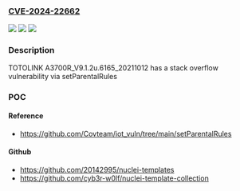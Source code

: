 ### [CVE-2024-22662](https://cve.mitre.org/cgi-bin/cvename.cgi?name=CVE-2024-22662)
![](https://img.shields.io/static/v1?label=Product&message=n%2Fa&color=blue)
![](https://img.shields.io/static/v1?label=Version&message=n%2Fa&color=blue)
![](https://img.shields.io/static/v1?label=Vulnerability&message=n%2Fa&color=brighgreen)

### Description

TOTOLINK A3700R_V9.1.2u.6165_20211012 has a stack overflow vulnerability via setParentalRules

### POC

#### Reference
- https://github.com/Covteam/iot_vuln/tree/main/setParentalRules

#### Github
- https://github.com/20142995/nuclei-templates
- https://github.com/cyb3r-w0lf/nuclei-template-collection

